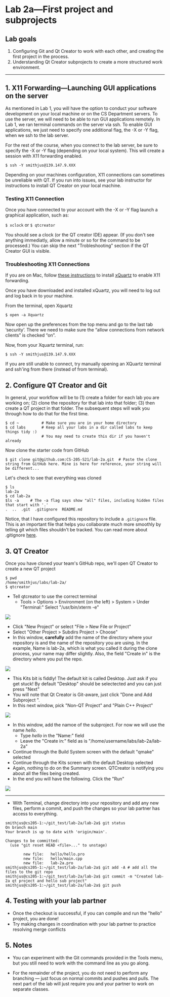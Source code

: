 # Lab 2a—First project and subprojects

## Lab goals
1. Configuring Git and Qt Creator to work with each other, and creating the first project in the process.
2. Understanding Qt Creator subprojects to create a more structured work environment.

--------------------------------

## 1. X11 Forwarding—Launching GUI applications on the server

As mentioned in Lab 1, you will have the option to conduct your software development on your local machine or on the CS Department servers. To use the server, we will need to be able to run GUI applications remotely. In Lab 1, we ran terminal commands on the server via ssh. To enable GUI applications, we just need to specify one additional flag, the -X or -Y flag, when we ssh to the lab server.

For the rest of the course, when you connect to the lab server, be sure to specify the -X or -Y flag (depending on your local system). This will create a session with X11 forwarding enabled.

```
$ ssh -Y smithjus@139.147.9.XXX
```

Depending on your machines configuration, X11 connections can sometimes be unreliable with QT. If you run into issues, see your lab instructor for instructions to install QT Creator on your local machine.

### Testing X11 Connection
Once you have connected to your account with the -X or -Y flag launch a graphical application, such as:

```$ xclock```
or
```$ qtcreator```

You should see a clock (or the QT creator IDE) appear. (If you don't see anything immediatly, allow a minute or so for the command to be processed.) You can skip the next "Trobleshooting" section if the QT Creator GUI is visible.

### Troubleshooting X11 Connections

If you are on Mac, follow [these instructions](https://content.byui.edu/file/cddfb9c0-a825-4cfe-9858-28d5b4c218fe/1/Course/Setup-XQuartz.html) to install [xQuartz](https://www.xquartz.org) to enable X11 forwarding. 

Once you have downloaded and installed xQuartz, you will need to log out and log back in to your machine.

From the terminal, open Xquartz

```
$ open -a Xquartz
```

Now open up the preferences from the top menu and go to the last tab ‘security’. There we need to make sure the “allow connections from network clients” is checked “on”.

Now, from your Xquartz terminal, run:

```
$ ssh -Y smithjus@139.147.9.XXX
```

If you are still unable to connect, try manually opening an XQuartz terminal and ssh'ing from there (instead of from terminal).


## 2. Configure QT Creator and Git
In general, your workflow will be to (1) create a folder for each lab you are working on; (2) clone the repository for that lab into that folder; (3) then create a QT project in that folder. The subsequent steps will walk you through how to do that for the first time.

```
$ cd ~          # Make sure you are in your home directory
$ cd labs       # Keep all your labs in a dir called labs to keep things tidy :)
                # You may need to create this dir if you haven't already
```

Now clone the starter code from GitHub

```
$ git clone git@github.com:CS-205-S21/lab-2a.git  # Paste the clone string from GitHub here. Mine is here for reference, your string will be different...
```

Let's check to see that everything was cloned
```
$ ls
lab-2a
$ cd lab-2a
$ls -a     # The -a flag says show "all" files, including hidden files that start with '.'
.  ..  .git  .gitignore  README.md
```

Notice, that I have configured this repository to include a ```.gitignore``` file. This is an important file that helps you collaborate much more smoothly by telling git which files shouldn't be tracked. You can read more about .gitignore [here](https://docs.github.com/en/github/using-git/ignoring-files).

## 3. QT Creator
Once you have cloned your team's GitHub repo, we'll open QT Creator to create a new QT project


```
$ pwd
/home/smithjus/labs/lab-2a/
$ qtcreator
```

  - Tell qtcreator to use the correct terminal
    - Tools > Options > Environment (on the left) > System > Under "Terminal:" Select "/usr/bin/xterm -e"

![](figs/terminal.png)

  - Click "New Project" or select "File > New File or Project"
  - Select "Other Project > Subdirs Project > Choose"
  - In this window, **carefully** add the name of the directory where your repository is and the name of the repository you are using. In the example, Name is lab-2a, which is what you called it during the clone process, your name may differ slightly. Also, the field "Create in" is the directory where you put the repo.

![](figs/newProj.png)

  - This Kits bit is fiddly! The default kit is called Desktop. Just ask if you get stuck! By default "Desktop" should be selectected and you can just press "Next"
  - You will note that Qt Creator is Git-aware, just click "Done and Add Subproject ".
  - In this next window, pick "Non-QT Project" and "Plain C++ Project"

![](figs/new_cpp.png)

  - In this window, add the namoe of the subproject. For now we will use the name _hello_. 
    - Type _hello_ in the "Name:" field
    - Leave the "Create in:"  field as is "/home/username/labs/lab-2a/lab-2a"
  - Continue through the Build System screen with the default "qmake" selected
  - Continue through the Kits screen with the default Desktop selected
  - Again, nothing to do on the Summary screen. QTCreator is notifying you about all the files being created. 
  - In the end you will have the following. Click the "Run"
  
  ![](figs/final.png)


--------------


- With Terminal, change directory into your repository and add any new files, perform a commit, and push the changes so your lab partner has access to everything.

```
smithjus@cs205-1:~/git_test/lab-2a/lab-2a$ git status
On branch main
Your branch is up to date with 'origin/main'.

Changes to be committed:
  (use "git reset HEAD <file>..." to unstage)

        new file:   hello/hello.pro
        new file:   hello/main.cpp
        new file:   lab-2a.pro
smithjus@cs205-1:~/git_test/lab-2a/lab-2a$ git add -A # add all the files to the git repo
smithjus@cs205-1:~/git_test/lab-2a/lab-2a$ git commit -m "Created lab-2a qt project and hello sub project"
smithjus@cs205-1:~/git_test/lab-2a/lab-2a$ git push
```

## 4. Testing with your lab partner
- Once the checkout is successful, if you can compile and run the "hello" project, you are done!
- Try making changes in coordination with your lab partner to practice resolving merge conflicts

## 5. Notes
- You can experiment with the Git commands provided in the Tools menu, but you still need to work with the command line as you go along.

- For the remainder of the project, you do not need to perform any branching — just focus on normal commits and pushes and pulls. The next part of the lab will just require you and your partner to work on separate classes.

